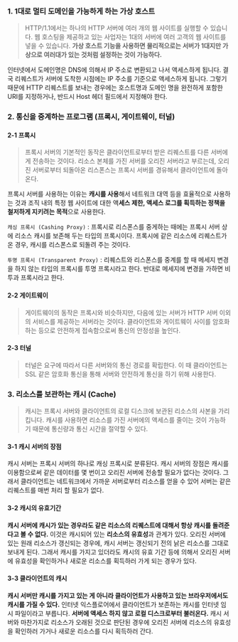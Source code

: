 ### 1. 1대로 멀티 도메인을 가능하게 하는 가상 호스트
> HTTP/1.1에서는 하나의 HTTP 서버에 여러 개의 웹 사이트를 실행할 수 있습니다. 웹 호스팅을 제공하고 있는 사업자는 1대의 서버에 여러 고객의 웹 사이트를 넣을 수 있습니다.
> **가상 호스트 기능을 사용하면 물리적으로는 서버가 1대지만 가상으로 여러대가 있는 것처럼 설정하는 것이 가능하다.**

인터넷에서 도메인명은 DNS에 의해서 IP 주소로 변환되고 나서 액세스하게 됩니다. 결국 리퀘스트가 서버에 도착한 시점에는 IP 주소를 기준으로 액세스하게 됩니다. 그렇기 때문에 HTTP 리퀘스트를 보내는 경우에는 호스트명과 도메인 명을 완전하게 포함한 URI를 지정하거나, 반드시 Host 헤더 필드에서 지정해야 한다.

### 2. 통신을 중계하는 프로그램 (프록시, 게이트웨이, 터널)

#### 2-1 프록시
> 프록시 서버의 기본적인 동작은 클라이언트로부터 받은 리퀘스트를 다른 서버에게 전송하는 것이다. 
> 리소스 본체를 가진 서버를 오리진 서버라고 부르는데, 오리진 서버로부터 되돌아온 리스폰스는 프록시 서버를 경유해서 클라이언트에 돌아온다.

프록시 서버를 사용하는 이유는 **캐시를 사용**해서 네트워크 대역 등을 효율적으로 사용하는 것과 조직 내의 특정 웹 사이트에 대한 액**세스 제한, 액세스 로그를 획득하는 정책을 철저하게 지키려는 목적**으로 사용한다.

`캐싱 프록시 (Cashing Proxy)` : 프록시로 리스폰스를 중게하는 때에는 프록시 서버 상에 리소스 캐시를 보존해 두는 타입의 프록시이다.
프록시에 같은 리소스에 리퀘스트가 온 경우, 캐시를 리스폰스로 되돌려 주는 것이다.

`투명 프록시 (Transparent Proxy)` : 리퀘스트와 리스폰스를 중계를 할 때 메세지 변경을 하지 않는 타입의 프록시를 투명 프록시라고 한다.
반대로 메세지에 변경을 가하면 비투과 프록시라고 한다.

#### 2-2 게이트웨이
> 게이트웨이의 동작은 프록시와 비슷하지만, 다음에 있는 서버가 HTTP 서버 이외의 서비스를 제공하는 서버라는 것이다. 클라이언트와 게이트웨이 사이를 암호화하는 등으로 안전하게 접속함으로써 통신의 안정성을 높인다.

#### 2-3 터널
> 터널은 요구에 따라서 다른 서버와의 통신 경로를 확립한다. 이 때 클라이언트는 SSL 같은 암호화 통신을 통해 서버와 안전하게 통신을 하기 위해 사용한다.

### 3. 리소스를 보관하는 캐시 (Cache)
> 캐시는 프록시 서버와 클라이언트의 로컬 디스크에 보관된 리소스의 사본을 가리킵니다. 캐시를 사용하면 리소스를 가진 서버에의 액세스를 줄이는 것이 가능하기 때문에 통신량과 통신 시간을 절약할 수 있다.

#### 3-1 캐시 서버의 장점
캐시 서버는 프록시 서버의 하나로 캐싱 프록시로 분류된다. 캐시 서버의 장점은 캐시를 이용함으로써 같은 데이터를 몇 번이고 오리진 서버에 전송할 필요가 없다는 것이다. 그래서 클라이언트는 네트워크에서 가까운 서버로부터 리소스를 얻을 수 있어 서버는 같은 리퀘스트를 매번 처리 할 필요가 없다.

#### 3-2 캐시의 유효기간
**캐시 서버에 캐시가 있는 경우라도 같은 리소스의 리퀘스트에 대해서 항상 캐시를 돌려준다고 볼 수 없다.** 이것은 캐시되어 있는 **리소스의 유효성**과 관계가 있다. 
오리진 서버에 있는 원래 리소스가 갱신되는 경우에, 캐시 서버는 갱신되기 전의 낡은 리소스를 그대로 보내게 된다. 그래서 캐시를 가지고 있더라도 캐시의 유효 기간 등에 의해서 오리진 서버에 유효성을 확인하거나 새로운 리소스를 획득하러 가게 되는 경우가 있다.

#### 3-3 클라이언트의 캐시 
**캐시 서버만 캐시를 가지고 있는 게 아니라 클라이언트가 사용하고 있는 브라우저에서도 캐시를 가질 수 있다.** 인터넷 익스플로어에서 클라이언트가 보존하는 캐시를 인터넷 임시 파일이라고 부릅니다. **서버에 액세스 하지 않고 로컬 디스크로부터 불러온다.**
캐시 서버와 마찬가지로 리소스가 오래된 것으로 판단된 경우에 오리진 서버에 리소스의 유효성을 확인하러 가거나 새로운 리소스를 다시 획득하러 간다.
